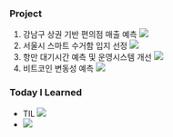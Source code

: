 ### Project ### 
1. 강남구 상권 기반 편의점 매출 예측  <a href="https://github.com/sin09135/Convenience_Store_Location_Analysis" target="_blank"><img src="https://img.shields.io/badge/git repo-eeeeee?style=flat-square&logo=github&logoColor=a3a3a3"/></a>
2. 서울시 스마트 수거함 입지 선정 <a href="https://github.com/sin09135/Smart_Recycler_Location_Assessment" target="_blank"><img src="https://img.shields.io/badge/git repo-eeeeee?style=flat-square&logo=github&logoColor=a3a3a3"/></a>
3. 항만 대기시간 예측 및 운영시스템 개선 <a href="https://github.com/sin09135/Ship_Waiting_Time_Prediction" target="_blank"><img src="https://img.shields.io/badge/git repo-eeeeee?style=flat-square&logo=github&logoColor=a3a3a3"/></a>
4. 비트코인 변동성 예측 <a href="https://github.com/sin09135/btc_volatility_prediction" target="_blank"><img src="https://img.shields.io/badge/git repo-eeeeee?style=flat-square&logo=github&logoColor=a3a3a3"/></a>
   
### Today I Learned
- TIL <a href="https://github.com/sin09135/TIL" target="_blank"><img src="https://img.shields.io/badge/git repo-eeeeee?style=flat-square&logo=github&logoColor=a3a3a3"/></a>
-  <a href="https://datapilots.tistory.com/" target="_blank"><img src="https://img.shields.io/badge/Go Tistory-ffffff?style=for-the-badge&logo=tistory&logoColor=FF4500"/></a>
